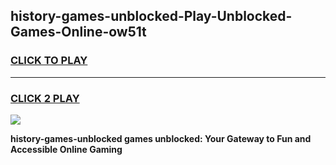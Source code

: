 
## history-games-unblocked-Play-Unblocked-Games-Online-ow51t
<h3>
<a href="https://premium76.site?title=history-games-unblocked&ref=25A">CLICK TO PLAY</a></h3>
<hr>

<h3>
<a href="https://premium76.site?title=history-games-unblocked&ref=25A">CLICK 2 PLAY</a>
  
</h3>

<a href="https://premium76.site?title=history-games-unblocked&ref=25A"><img src="https://clearcache.store/games.png"></a>


**history-games-unblocked games unblocked: Your Gateway to Fun and Accessible Online Gaming**
